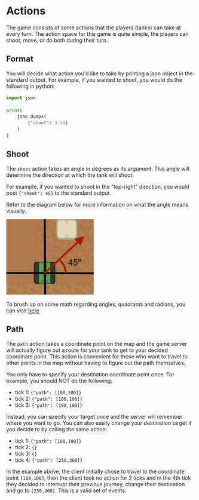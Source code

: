 # Actions

The game consists of some actions that the players (tanks) can take at every turn. The action space for this game is quite simple, the players can shoot, move, or do both during their turn.

## Format

You will decide what action you'd like to take by printing a json object in the standard output. For example, if you wanted to shoot, you would do the following in python:

```python
import json

print(
    json.dumps(
        {"shoot": 3.14}
    )
)
```

## Shoot

The `shoot` action takes an angle in degrees as its argument. This angle will determine the direction at which the tank will shoot.

For example, if you wanted to shoot in the "top-right" direction, you would post `{"shoot": 45}` to the standard output.

Refer to the diagram below for more information on what the angle means visually.

![Screenshot](../img/actionShootDegrees.png)

To brush up on some math regarding angles, quadrants and radians, you can visit [here](https://www.ipracticemath.com/learn/trigonometry/quadrants-quadrantal-angles)

## Path

The `path` action takes a coordinate point on the map and the game server will actually figure out a route for your tank to get to your decided coordinate point. This action is convenient for those who want to travel to other points in the map without having to figure out the path themselves.

You only have to specify your destination coordinate point once. For example, you should NOT do the following:

- tick 1: `{"path": [100,100]}`
- tick 2: `{"path": [100,100]}`
- tick 3: `{"path": [100,100]}`

Instead, you can specify your target once and the server will remember where you want to go. You can also easily change your destination target if you decide to by calling the same action:

- tick 1: `{"path": [100,100]}`
- tick 2: `{}`
- tick 3: `{}`
- tick 4: `{"path": [250,300]}`

In the example above, the client initially chose to travel to the coordinate point `[100,100]`, then the client took no action for 2 ticks and in the 4th tick they decided to interrupt their previous journey, change their destination and go to `[250,300]`. This is a valid set of events.
